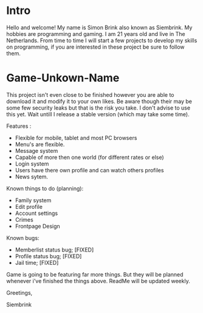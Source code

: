# Intro
Hello and welcome! My name is Simon Brink also known as Siembrink. My hobbies are programming and gaming. I am 21 years old and live in The Netherlands. From time to time I will start a few projects to develop my skills on programming, if you are interested in these project be sure to follow them.


# Game-Unkown-Name
This project isn't even close to be finished however you are able to download it and modify it to your own likes. Be aware though their may be some few security leaks but that is the risk you take. I don't advise to use this yet. Wait untill I release a stable version (which may take some time).

Features :
  - Flexible for mobile, tablet and most PC browsers
  - Menu's are flexible.
  - Message system
  - Capable of more then one world (for different rates or else)
  - Login system
  - Users have there own profile and can watch others profiles
  - News sytem.
  
Known things to do (planning):
  - Family system
  - Edit profile
  - Account settings
  - Crimes
  - Frontpage Design

Known bugs:
  - Memberlist status bug; [FIXED]
  - Profile status bug; [FIXED]
  - Jail time; [FIXED]

Game is going to be featuring far more things. But they will be planned whenever i've finished the things above. ReadMe will be updated weekly.

Greetings,

Siembrink
  
  
